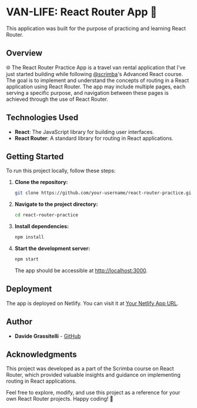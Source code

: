 # VAN-LIFE: React Router App 🚐

This application was built for the purpose of practicing and learning React Router.

## Overview

🌐 The React Router Practice App is a travel van rental application that I've just started building while following [@scrimba](https://scrimba.com/)'s Advanced React course. The goal is to implement and understand the concepts of routing in a React application using React Router. The app may include multiple pages, each serving a specific purpose, and navigation between these pages is achieved through the use of React Router.

## Technologies Used

- **React**: The JavaScript library for building user interfaces.
- **React Router**: A standard library for routing in React applications.

## Getting Started

To run this project locally, follow these steps:

1. **Clone the repository:**

   ```bash
   git clone https://github.com/your-username/react-router-practice.git
   ```

2. **Navigate to the project directory:**

   ```bash
   cd react-router-practice
   ```

3. **Install dependencies:**

   ```bash
   npm install
   ```

4. **Start the development server:**

   ```bash
   npm start
   ```

   The app should be accessible at [http://localhost:3000](http://localhost:3000).

## Deployment

The app is deployed on Netlify. You can visit it at [Your Netlify App URL](https://vanlife44-react-router.netlify.app/).

## Author

- **Davide Grassitelli** - [GitHub](https://github.com/d4gr4ss)

## Acknowledgments

This project was developed as a part of the Scrimba course on React Router, which provided valuable insights and guidance on implementing routing in React applications.

Feel free to explore, modify, and use this project as a reference for your own React Router projects. Happy coding! 🚀

```

```
